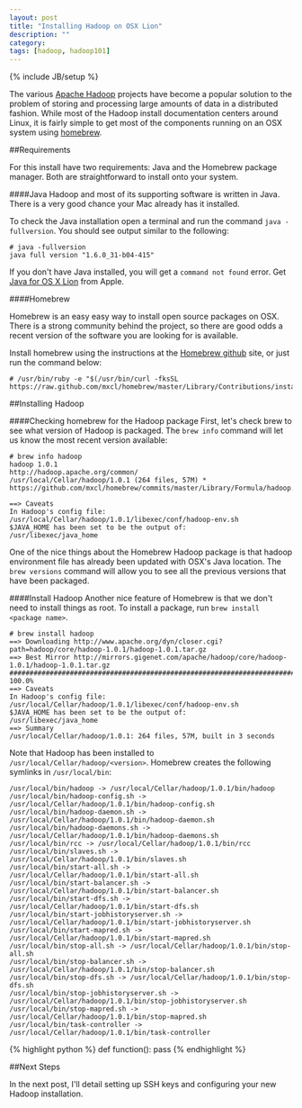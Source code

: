 ```yaml
---
layout: post
title: "Installing Hadoop on OSX Lion"
description: ""
category: 
tags: [hadoop, hadoop101]
---
```

{% include JB/setup %}

The various [Apache Hadoop](http://hadoop.apache.org) projects have become a popular solution to the problem of storing and processing large amounts of data in a distributed fashion. While most of the Hadoop install documentation centers around Linux, it is fairly simple to get most of the components running on an OSX system using [homebrew](http://mxcl.github.com/homebrew/).

 

##Requirements 

For this install have two requirements: Java and the Homebrew package manager. Both are straightforward to install onto your system. 

####Java 
Hadoop and most of its supporting software is written in Java. There is a very good chance your Mac already has it installed.


To check the Java installation open a terminal and run the command `java -fullversion`. You should see output similar to the following:  

	# java -fullversion
    java full version "1.6.0_31-b04-415"

If you don't have Java installed, you will get a `command not found` error. Get [Java for OS X Lion](http://support.apple.com/kb/DL1515) from Apple. 
   
####Homebrew 
   
Homebrew is an easy easy way to install open source packages on OSX. There is a strong community behind the project, so there are good odds a recent version of the software you are looking for is available. 

Install homebrew using the instructions at the [Homebrew github](https://github.com/mxcl/homebrew/wiki/installation) site, or just run the command below:

	# /usr/bin/ruby -e "$(/usr/bin/curl -fksSL https://raw.github.com/mxcl/homebrew/master/Library/Contributions/install_homebrew.rb)"

##Installing Hadoop

####Checking homebrew for the Hadoop package
First, let's check brew to see what version of Hadoop is packaged. The `brew info` command will let us know the most recent version available: 

	# brew info hadoop
	hadoop 1.0.1
	http://hadoop.apache.org/common/
	/usr/local/Cellar/hadoop/1.0.1 (264 files, 57M) *
	https://github.com/mxcl/homebrew/commits/master/Library/Formula/hadoop.rb

	==> Caveats
	In Hadoop's config file:
  	/usr/local/Cellar/hadoop/1.0.1/libexec/conf/hadoop-env.sh
	$JAVA_HOME has been set to be the output of:
  	/usr/libexec/java_home

One of the nice things about the Homebrew Hadoop package is that hadoop environment file has already been updated with OSX's Java location. The `brew versions` command will allow you to see all the previous versions that have been packaged. 


####Install Hadoop 
Another nice feature of Homebrew is that we don't need to install things as root. To install a package, run `brew install <package name>`. 

	# brew install hadoop 	
	==> Downloading http://www.apache.org/dyn/closer.cgi?path=hadoop/core/hadoop-1.0.1/hadoop-1.0.1.tar.gz
	==> Best Mirror http://mirrors.gigenet.com/apache/hadoop/core/hadoop-1.0.1/hadoop-1.0.1.tar.gz
	######################################################################## 100.0%
	==> Caveats
	In Hadoop's config file:
  	/usr/local/Cellar/hadoop/1.0.1/libexec/conf/hadoop-env.sh
	$JAVA_HOME has been set to be the output of:
  	/usr/libexec/java_home
	==> Summary
	/usr/local/Cellar/hadoop/1.0.1: 264 files, 57M, built in 3 seconds

Note that Hadoop has been installed to `/usr/local/Cellar/hadoop/<version>`. Homebrew creates the following symlinks in `/usr/local/bin`: 

	/usr/local/bin/hadoop -> /usr/local/Cellar/hadoop/1.0.1/bin/hadoop
	/usr/local/bin/hadoop-config.sh -> /usr/local/Cellar/hadoop/1.0.1/bin/hadoop-config.sh
	/usr/local/bin/hadoop-daemon.sh -> /usr/local/Cellar/hadoop/1.0.1/bin/hadoop-daemon.sh
	/usr/local/bin/hadoop-daemons.sh -> /usr/local/Cellar/hadoop/1.0.1/bin/hadoop-daemons.sh
	/usr/local/bin/rcc -> /usr/local/Cellar/hadoop/1.0.1/bin/rcc
	/usr/local/bin/slaves.sh -> /usr/local/Cellar/hadoop/1.0.1/bin/slaves.sh
	/usr/local/bin/start-all.sh -> /usr/local/Cellar/hadoop/1.0.1/bin/start-all.sh
	/usr/local/bin/start-balancer.sh -> /usr/local/Cellar/hadoop/1.0.1/bin/start-balancer.sh
	/usr/local/bin/start-dfs.sh -> /usr/local/Cellar/hadoop/1.0.1/bin/start-dfs.sh
	/usr/local/bin/start-jobhistoryserver.sh -> /usr/local/Cellar/hadoop/1.0.1/bin/start-jobhistoryserver.sh
	/usr/local/bin/start-mapred.sh -> /usr/local/Cellar/hadoop/1.0.1/bin/start-mapred.sh
	/usr/local/bin/stop-all.sh -> /usr/local/Cellar/hadoop/1.0.1/bin/stop-all.sh
	/usr/local/bin/stop-balancer.sh -> /usr/local/Cellar/hadoop/1.0.1/bin/stop-balancer.sh
	/usr/local/bin/stop-dfs.sh -> /usr/local/Cellar/hadoop/1.0.1/bin/stop-dfs.sh
	/usr/local/bin/stop-jobhistoryserver.sh -> /usr/local/Cellar/hadoop/1.0.1/bin/stop-jobhistoryserver.sh
	/usr/local/bin/stop-mapred.sh -> /usr/local/Cellar/hadoop/1.0.1/bin/stop-mapred.sh
	/usr/local/bin/task-controller -> /usr/local/Cellar/hadoop/1.0.1/bin/task-controller

{% highlight python %}
   def function():
      pass 
{% endhighlight %} 

##Next Steps

In the next post, I'll detail setting up SSH keys and configuring your new Hadoop installation. 
